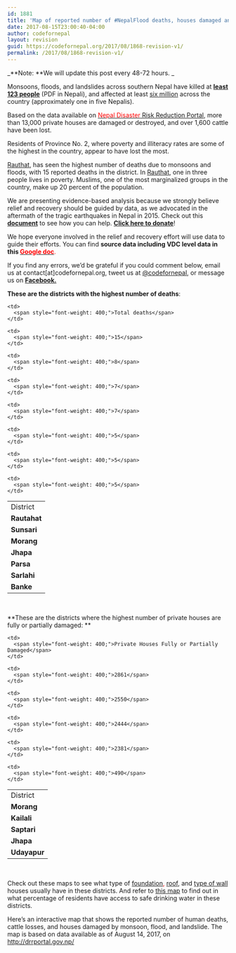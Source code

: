 ```yaml
---
id: 1881
title: 'Map of reported number of #NepalFlood deaths, houses damaged and cattle loss'
date: 2017-08-15T23:00:40-04:00
author: codefornepal
layout: revision
guid: https://codefornepal.org/2017/08/1868-revision-v1/
permalink: /2017/08/1868-revision-v1/
---
```

_**Note: **We will update this post every 48-72 hours. _

<span style="font-weight: 400;">Monsoons, floods, and landslides across southern Nepal have killed at<span style="color: #ff0000;"> <a href="http://www.moha.gov.np/uploads/newsFiles/7513_71a16158f625f8592c99ee243ab7af4e_1502809810__.pdf"><strong>least 123 people</strong></a></span></span> <span style="font-weight: 400;">(PDF in Nepali), and affected at least </span><span style="color: #ff0000;"><a href="http://www.aljazeera.com/news/2017/08/floods-landslides-kill-dozens-nepal-india-170813132206327.html"><span style="font-weight: 400;">six million</span></a></span> <span style="font-weight: 400;">across the country (approximately one in five Nepalis). </span>

<span style="font-weight: 400;">Based on the data available on </span>[<span style="font-weight: 400;"><span style="color: #ff0000;">Nepal Disaster</span> Risk Reduction Portal</span>](http://drrportal.gov.np/)<span style="font-weight: 400;">, more than 13,000 private houses are damaged or destroyed, and over 1,600 cattle have been lost. </span>

<span style="font-weight: 400;">Residents of </span><span style="font-weight: 400;">Province No. 2, where poverty and illiteracy rates are some of the highest in the country, appear to have lost the most. </span>

[<span style="font-weight: 400;">Rauthat</span>](http://www.nepalmap.org/profiles/district-31-rautahat/)<span style="font-weight: 400;">, has seen the highest number of deaths due to monsoons and floods, with 15 reported deaths in the district. In </span>[<span style="font-weight: 400;">Rauthat</span>](http://www.nepalmap.org/profiles/district-31-rautahat/)<span style="font-weight: 400;">, one in three people lives in poverty. Muslims, one of the most marginalized groups in the country, make up 20 percent of the population. </span>

<span style="font-weight: 400;">We are presenting evidence-based analysis because we strongly believe relief and recovery should be guided by data, as we advocated in the aftermath of the tragic earthquakes in Nepal in 2015. Check out this <strong><a href="https://docs.google.com/spreadsheets/d/1DOw4S0hVeI1KgbITkf_-eC2EM5OnwEkgMq9d1hU01Pg/edit#gid=592026872">document</a></strong> to see how you can help. <strong><a href="https://codefornepal.org/en/2017/08/donate-to-help-flood-victims-in-nepal/">Click here to donate</a></strong>! </span>

<span style="font-weight: 400;">We hope everyone involved in the relief and recovery effort will use data to guide their efforts. You can find <strong>source data including VDC level data in this </strong></span><span style="color: #ff0000;"><strong><a href="https://docs.google.com/spreadsheets/d/1MuTWPtD67VO1kbMCEpyPvlnuPsdVFHFZ1wjj7KKRyAo/edit?usp=sharing"><span style="color: #ff0000;">Google doc</span></a></strong></span><span style="font-weight: 400;"><span style="color: #ff0000;">.</span> </span>

<span style="font-weight: 400;">If you find any errors, we’d be grateful if you could comment below, email us at contact[at]codefornepal.org, tweet us at </span><span style="color: #ff0000;"><a href="https://twitter.com/codefornepal"><span style="font-weight: 400;">@codefornepal,</span></a></span><span style="font-weight: 400;"> or message us on </span>**<span style="color: #ff0000;"><a href="https://www.facebook.com/codefornepal">Facebook.</a></span>**

<span style="font-weight: 400;"><strong>These are the districts with the highest number of deaths</strong>: </span>

<table>
  <tr>
    <td>
      <span style="font-weight: 400;">District</span>
    </td>
    
    <td>
      <span style="font-weight: 400;">Total deaths</span>
    </td>
  </tr>
  
  <tr>
    <td>
      <b>Rautahat</b>
    </td>
    
    <td>
      <span style="font-weight: 400;">15</span>
    </td>
  </tr>
  
  <tr>
    <td>
      <b>Sunsari</b>
    </td>
    
    <td>
      <span style="font-weight: 400;">8</span>
    </td>
  </tr>
  
  <tr>
    <td>
      <b>Morang</b>
    </td>
    
    <td>
      <span style="font-weight: 400;">7</span>
    </td>
  </tr>
  
  <tr>
    <td>
      <b>Jhapa</b>
    </td>
    
    <td>
      <span style="font-weight: 400;">7</span>
    </td>
  </tr>
  
  <tr>
    <td>
      <b>Parsa</b>
    </td>
    
    <td>
      <span style="font-weight: 400;">5</span>
    </td>
  </tr>
  
  <tr>
    <td>
      <b>Sarlahi</b>
    </td>
    
    <td>
      <span style="font-weight: 400;">5</span>
    </td>
  </tr>
  
  <tr>
    <td>
      <b>Banke</b>
    </td>
    
    <td>
      <span style="font-weight: 400;">5</span>
    </td>
  </tr>
</table>

&nbsp;

**These are the districts where the highest number of private houses are fully or partially damaged: **

<table>
  <tr>
    <td>
      <span style="font-weight: 400;">District</span>
    </td>
    
    <td>
      <span style="font-weight: 400;">Private Houses Fully or Partially Damaged</span>
    </td>
  </tr>
  
  <tr>
    <td>
      <b>Morang</b>
    </td>
    
    <td>
      <span style="font-weight: 400;">2861</span>
    </td>
  </tr>
  
  <tr>
    <td>
      <b>Kailali</b>
    </td>
    
    <td>
      <span style="font-weight: 400;">2550</span>
    </td>
  </tr>
  
  <tr>
    <td>
      <b>Saptari</b>
    </td>
    
    <td>
      <span style="font-weight: 400;">2444</span>
    </td>
  </tr>
  
  <tr>
    <td>
      <b>Jhapa</b>
    </td>
    
    <td>
      <span style="font-weight: 400;">2381</span>
    </td>
  </tr>
  
  <tr>
    <td>
      <b>Udayapur</b>
    </td>
    
    <td>
      <span style="font-weight: 400;">490</span>
    </td>
  </tr>
</table>

&nbsp;

Check out these maps to see what type of <span style="color: #ff0000;"><a href="http://www.nepalmap.org/data/map/?table=FOUNDATIONTYPE&primary_geo_id=district-09&geo_ids=district%7Ccountry-NP">foundation</a>,</span> [roof](http://www.nepalmap.org/data/map/?table=ROOFTYPE&primary_geo_id=district-09&geo_ids=district%7Ccountry-NP), and [type of wall](http://www.nepalmap.org/data/map/?table=OUTERWALLTYPE&primary_geo_id=district-09&geo_ids=district%7Ccountry-NP) houses usually have in these districts. And refer to [this map](http://www.nepalmap.org/data/map/?table=SAFEWATER&primary_geo_id=district-09&geo_ids=district%7Ccountry-NP) to find out in what percentage of residents have access to safe drinking water in these districts.

<span style="font-weight: 400;">Here’s an interactive map that shows the reported number of human deaths, cattle losses, and houses damaged by monsoon, flood, and landslide. The map is based on data available as of August 14, 2017, on </span>[<span style="font-weight: 400;">http://drrportal.gov.np/</span>](http://drrportal.gov.np/)